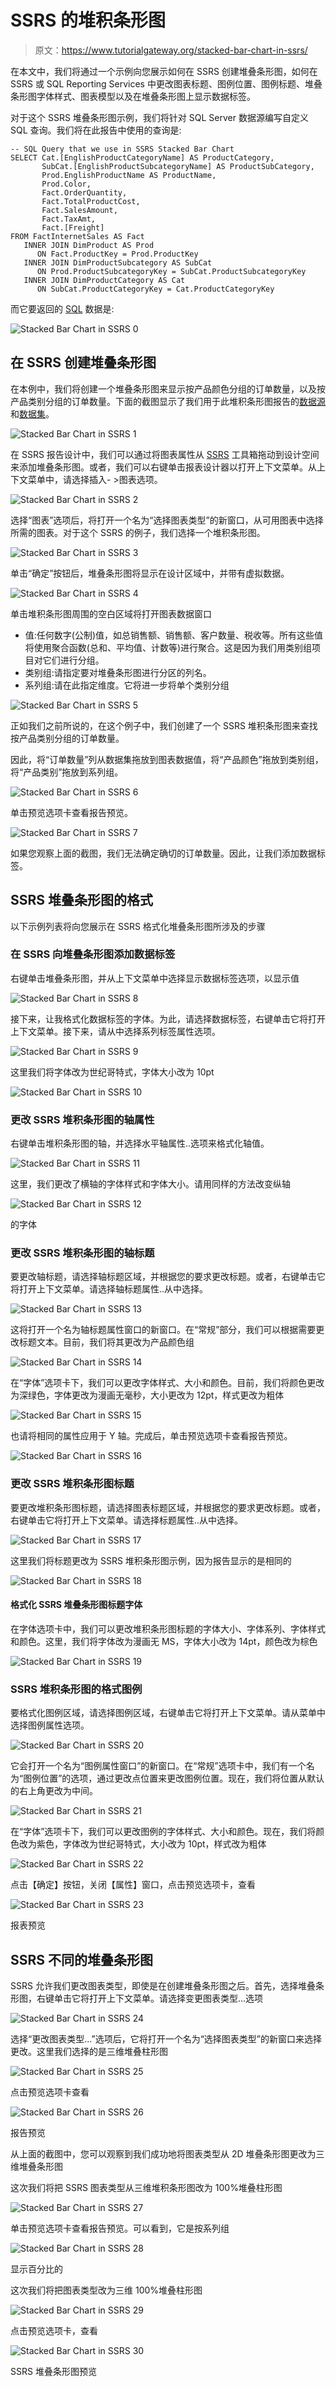 # SSRS 的堆积条形图

> 原文：<https://www.tutorialgateway.org/stacked-bar-chart-in-ssrs/>

在本文中，我们将通过一个示例向您展示如何在 SSRS 创建堆叠条形图，如何在 SSRS 或 SQL Reporting Services 中更改图表标题、图例位置、图例标题、堆叠条形图字体样式、图表模型以及在堆叠条形图上显示数据标签。

对于这个 SSRS 堆叠条形图示例，我们将针对 SQL Server 数据源编写自定义 SQL 查询。我们将在此报告中使用的查询是:

```
-- SQL Query that we use in SSRS Stacked Bar Chart
SELECT Cat.[EnglishProductCategoryName] AS ProductCategory, 
       SubCat.[EnglishProductSubcategoryName] AS ProductSubCategory, 
       Prod.EnglishProductName AS ProductName, 
       Prod.Color, 
       Fact.OrderQuantity, 
       Fact.TotalProductCost, 
       Fact.SalesAmount, 
       Fact.TaxAmt, 
       Fact.[Freight]
FROM FactInternetSales AS Fact
   INNER JOIN DimProduct AS Prod
      ON Fact.ProductKey = Prod.ProductKey
   INNER JOIN DimProductSubcategory AS SubCat
      ON Prod.ProductSubcategoryKey = SubCat.ProductSubcategoryKey 
   INNER JOIN DimProductCategory AS Cat 
      ON SubCat.ProductCategoryKey = Cat.ProductCategoryKey
```

而它要返回的 [SQL](https://www.tutorialgateway.org/sql/) 数据是:

![Stacked Bar Chart in SSRS 0](img/bc1407af2df84b6d4d577300481556b1.png)

## 在 SSRS 创建堆叠条形图

在本例中，我们将创建一个堆叠条形图来显示按产品颜色分组的订单数量，以及按产品类别分组的订单数量。下面的截图显示了我们用于此堆积条形图报告的[数据源](https://www.tutorialgateway.org/ssrs-shared-data-source/)和[数据集](https://www.tutorialgateway.org/shared-dataset-in-ssrs/)。

![Stacked Bar Chart in SSRS 1](img/c6cb88059a388130517c64f6d10c4cfc.png)

在 SSRS 报告设计中，我们可以通过将图表属性从 [SSRS](https://www.tutorialgateway.org/ssrs/) 工具箱拖动到设计空间来添加堆叠条形图。或者，我们可以右键单击报表设计器以打开上下文菜单。从上下文菜单中，请选择插入- >图表选项。

![Stacked Bar Chart in SSRS 2](img/91202a017bf43603deeff17bb513e815.png)

选择“图表”选项后，将打开一个名为“选择图表类型”的新窗口，从可用图表中选择所需的图表。对于这个 SSRS 的例子，我们选择一个堆积条形图。

![Stacked Bar Chart in SSRS 3](img/bfce362fc724062a4e72bc100a95f7d8.png)

单击“确定”按钮后，堆叠条形图将显示在设计区域中，并带有虚拟数据。

![Stacked Bar Chart in SSRS 4](img/2674c32954825bfd3174541ee05629e7.png)

单击堆积条形图周围的空白区域将打开图表数据窗口

*   值:任何数字(公制)值，如总销售额、销售额、客户数量、税收等。所有这些值将使用聚合函数(总和、平均值、计数等)进行聚合。这是因为我们用类别组项目对它们进行分组。
*   类别组:请指定要对堆叠条形图进行分区的列名。
*   系列组:请在此指定维度。它将进一步将单个类别分组

![Stacked Bar Chart in SSRS 5](img/716457e158e73b255303c8d88bd87f30.png)

正如我们之前所说的，在这个例子中，我们创建了一个 SSRS 堆积条形图来查找按产品类别分组的订单数量。

因此，将“订单数量”列从数据集拖放到图表数据值，将“产品颜色”拖放到类别组，将“产品类别”拖放到系列组。

![Stacked Bar Chart in SSRS 6](img/bebdc36f8f002df1b478390be94986c1.png)

单击预览选项卡查看报告预览。

![Stacked Bar Chart in SSRS 7](img/de72d3fd9069b2d6b2550e2ab1fbe926.png)

如果您观察上面的截图，我们无法确定确切的订单数量。因此，让我们添加数据标签。

## SSRS 堆叠条形图的格式

以下示例列表将向您展示在 SSRS 格式化堆叠条形图所涉及的步骤

### 在 SSRS 向堆叠条形图添加数据标签

右键单击堆叠条形图，并从上下文菜单中选择显示数据标签选项，以显示值

![Stacked Bar Chart in SSRS 8](img/a5377e3c6e36d8e04ac9c3eb355eec8d.png)

接下来，让我格式化数据标签的字体。为此，请选择数据标签，右键单击它将打开上下文菜单。接下来，请从中选择系列标签属性选项。

![Stacked Bar Chart in SSRS 9](img/b98e9101eed1a25d9e67137ef2adb087.png)

这里我们将字体改为世纪哥特式，字体大小改为 10pt

![Stacked Bar Chart in SSRS 10](img/0c0c82520c8170b9e2858a0f3a703a40.png)

### 更改 SSRS 堆积条形图的轴属性

右键单击堆积条形图的轴，并选择水平轴属性..选项来格式化轴值。

![Stacked Bar Chart in SSRS 11](img/cfd44a3d2930eb0111c4fe64b9d8706b.png)

这里，我们更改了横轴的字体样式和字体大小。请用同样的方法改变纵轴

![Stacked Bar Chart in SSRS 12](img/bbe1211354a0bc2db6c9f0a534311244.png)

的字体

### 更改 SSRS 堆积条形图的轴标题

要更改轴标题，请选择轴标题区域，并根据您的要求更改标题。或者，右键单击它将打开上下文菜单。请选择轴标题属性..从中选择。

![Stacked Bar Chart in SSRS 13](img/9eb7713241da000c6672df2c47c29c49.png)

这将打开一个名为轴标题属性窗口的新窗口。在“常规”部分，我们可以根据需要更改标题文本。目前，我们将其更改为产品颜色组

![Stacked Bar Chart in SSRS 14](img/d8fe5d3c71f0935ab609de0deb4109d9.png)

在“字体”选项卡下，我们可以更改字体样式、大小和颜色。目前，我们将颜色更改为深绿色，字体更改为漫画无毫秒，大小更改为 12pt，样式更改为粗体

![Stacked Bar Chart in SSRS 15](img/08c4f7162a8babb32991c66864b59ccd.png)

也请将相同的属性应用于 Y 轴。完成后，单击预览选项卡查看报告预览。

![Stacked Bar Chart in SSRS 16](img/0f22260aece61f28481d0570246efd2b.png)

### 更改 SSRS 堆积条形图标题

要更改堆积条形图标题，请选择图表标题区域，并根据您的要求更改标题。或者，右键单击它将打开上下文菜单。请选择标题属性..从中选择。

![Stacked Bar Chart in SSRS 17](img/669afd056f9045f2b2e97dfb8ef9e30c.png)

这里我们将标题更改为 SSRS 堆积条形图示例，因为报告显示的是相同的

![Stacked Bar Chart in SSRS 18](img/ad3c8d0cba9bf939a24764f99a0e4050.png)

#### 格式化 SSRS 堆叠条形图标题字体

在字体选项卡中，我们可以更改堆积条形图标题的字体大小、字体系列、字体样式和颜色。这里，我们将字体改为漫画无 MS，字体大小改为 14pt，颜色改为棕色

![Stacked Bar Chart in SSRS 19](img/f15def9de2e57c1ed1a4816d318df866.png)

### SSRS 堆积条形图的格式图例

要格式化图例区域，请选择图例区域，右键单击它将打开上下文菜单。请从菜单中选择图例属性选项。

![Stacked Bar Chart in SSRS 20](img/46092e23d3485ac08868254566ef62f1.png)

它会打开一个名为“图例属性窗口”的新窗口。在“常规”选项卡中，我们有一个名为“图例位置”的选项，通过更改点位置来更改图例位置。现在，我们将位置从默认的右上角更改为中间。

![Stacked Bar Chart in SSRS 21](img/3da1d665b13413f9d97f1be6270655dc.png)

在“字体”选项卡下，我们可以更改图例的字体样式、大小和颜色。现在，我们将颜色改为紫色，字体改为世纪哥特式，大小改为 10pt，样式改为粗体

![Stacked Bar Chart in SSRS 22](img/7ba2481aa9d9033f585dd9b1570f0eb9.png)

点击【确定】按钮，关闭【属性】窗口，点击预览选项卡，查看

![Stacked Bar Chart in SSRS 23](img/91743ddc5ef0b5bd10be1f787ee8a37c.png)

报表预览

## SSRS 不同的堆叠条形图

SSRS 允许我们更改图表类型，即使是在创建堆叠条形图之后。首先，选择堆叠条形图，右键单击它将打开上下文菜单。请选择变更图表类型…选项

![Stacked Bar Chart in SSRS 24](img/0c9a5136280400003df42b1d242bd81c.png)

选择“更改图表类型...”选项后，它将打开一个名为“选择图表类型”的新窗口来选择更改。这里我们选择的是三维堆叠柱形图

![Stacked Bar Chart in SSRS 25](img/1e086b568b4376eca973831e0a948855.png)

点击预览选项卡查看

![Stacked Bar Chart in SSRS 26](img/acbbc7286a33f1f9fa666641457e44b4.png)

报告预览

从上面的截图中，您可以观察到我们成功地将图表类型从 2D 堆叠条形图更改为三维堆叠条形图

这次我们将把 SSRS 图表类型从三维堆积条形图改为 100%堆叠柱形图

![Stacked Bar Chart in SSRS 27](img/1cd7fe7ce6e4bbdcf1ffadabfd4a4c8b.png)

单击预览选项卡查看报告预览。可以看到，它是按系列组

![Stacked Bar Chart in SSRS 28](img/9312b7af23d65ff2f892ba648db5b988.png)

显示百分比的

这次我们将把图表类型改为三维 100%堆叠柱形图

![Stacked Bar Chart in SSRS 29](img/4b051ba0cc56f6529e0e64e44856594e.png)

点击预览选项卡，查看

![Stacked Bar Chart in SSRS 30](img/31406d8a9a84fdf2cf0fd24f519991a4.png)

SSRS 堆叠条形图预览